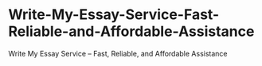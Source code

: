# Write-My-Essay-Service-Fast-Reliable-and-Affordable-Assistance
Write My Essay Service – Fast, Reliable, and Affordable Assistance
